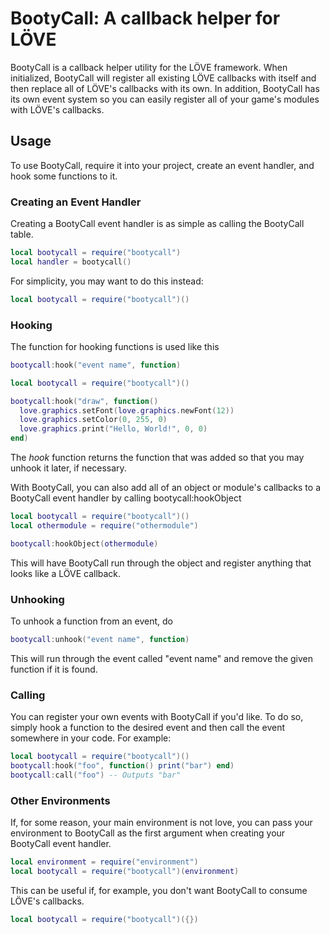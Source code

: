 BootyCall: A callback helper for LÖVE
=====================================
BootyCall is a callback helper utility for the LÖVE framework. When initialized, BootyCall will register all existing LÖVE callbacks with itself and then replace all of LÖVE's callbacks with its own. In addition, BootyCall has its own event system so you can easily register all of your game's modules with LÖVE's callbacks.

## Usage ##
To use BootyCall, require it into your project, create an event handler, and hook some functions to it.

### Creating an Event Handler ###
Creating a BootyCall event handler is as simple as calling the BootyCall table.
```Lua
local bootycall = require("bootycall")
local handler = bootycall()
```
For simplicity, you may want to do this instead:
```Lua
local bootycall = require("bootycall")()
```

### Hooking ###
The function for hooking functions is used like this
```Lua
bootycall:hook("event name", function)
```
```Lua
local bootycall = require("bootycall")()

bootycall:hook("draw", function()
  love.graphics.setFont(love.graphics.newFont(12))
  love.graphics.setColor(0, 255, 0)
  love.graphics.print("Hello, World!", 0, 0)
end)
```
The *hook* function returns the function that was added so that you may unhook it later, if necessary.

With BootyCall, you can also add all of an object or module's callbacks to a BootyCall event handler by calling bootycall:hookObject
```Lua
local bootycall = require("bootycall")()
local othermodule = require("othermodule")

bootycall:hookObject(othermodule)
```
This will have BootyCall run through the object and register anything that looks like a LÖVE callback.

### Unhooking ###
To unhook a function from an event, do
```Lua
bootycall:unhook("event name", function)
```
This will run through the event called "event name" and remove the given function if it is found.

### Calling ###
You can register your own events with BootyCall if you'd like. To do so, simply hook a function to the desired event and then call the event somewhere in your code.
For example:
```Lua
local bootycall = require("bootycall")()
bootycall:hook("foo", function() print("bar") end)
bootycall:call("foo") -- Outputs "bar"
```

### Other Environments ###
If, for some reason, your main environment is not love, you can pass your environment to BootyCall as the first argument when creating your BootyCall event handler.
```Lua
local environment = require("environment")
local bootycall = require("bootycall")(environment)
```
This can be useful if, for example, you don't want BootyCall to consume LÖVE's callbacks.
```Lua
local bootycall = require("bootycall")({})
```
